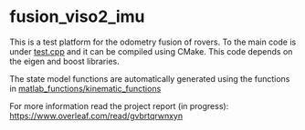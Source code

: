 # fusion_viso2_imu

This is a test platform for the odometry fusion of rovers. To the main code is under [test.cpp](test.cpp) and it can be compiled using CMake.
This code depends on the eigen and boost libraries.

The state model functions are automatically generated using the functions in [matlab_functions/kinematic_functions](matlab_functions/kinematic_functions)

For more information read the project report (in progress): <https://www.overleaf.com/read/gvbrtqrwnxyn>
